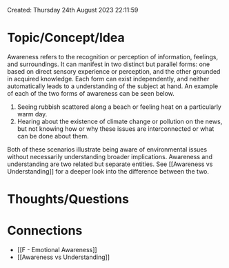 ---
---

Created: Thursday 24th August 2023 22:11:59
# Topic/Concept/Idea

Awareness refers to the recognition or perception of information, feelings, and surroundings. It can manifest in two distinct but parallel forms: one based on direct sensory experience or perception, and the other grounded in acquired knowledge. Each form can exist independently, and neither automatically leads to a understanding of the subject at hand. An example of each of the two forms of awareness can be seen below.

1. Seeing rubbish scattered along a beach or feeling heat on a particularly warm day.
2. Hearing about the existence of climate change or pollution on the news, but not knowing how or why these issues are interconnected or what can be done about them.

Both of these scenarios illustrate being aware of environmental issues without necessarily understanding broader implications. Awareness and understanding are two related but separate entities. See [[Awareness vs Understanding]] for a deeper look into the difference between the two.

# Thoughts/Questions


# Connections

- [[F - Emotional Awareness]]
- [[Awareness vs Understanding]]

